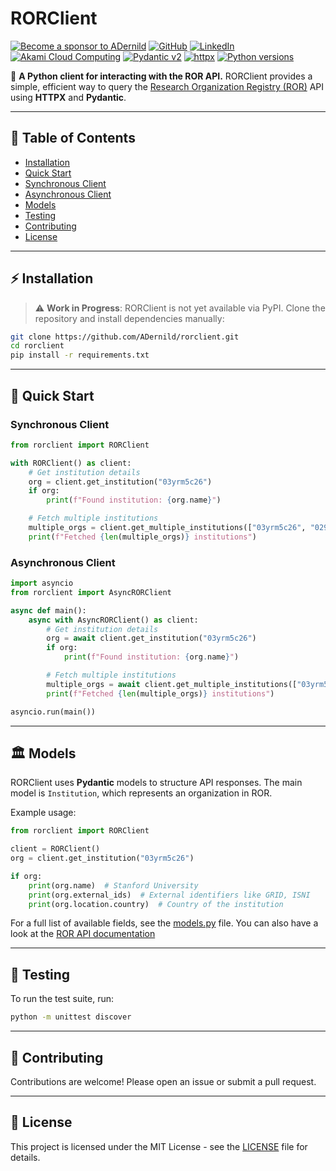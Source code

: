 # RORClient


[![Become a sponsor to ADernild](https://img.shields.io/static/v1?label=Sponsor&message=%E2%9D%A4&logo=GitHub&color=%23fe8e86)](https://github.com/sponsors/ADernild "Become a sponsor to ADernild")
[![GitHub](https://img.shields.io/github/followers/adernild?label=follow&style=social)](https://github.com/ADernild "Follow ADernild on GitHub")
[![LinkedIn](https://img.shields.io/badge/-LinkedInd-blue?style=flat-round&logo=Linkedin&logoColor=white&link=https://linkedin.com/in/alexander-dernild)](https://linkedin.com/in/alexander-dernild "Connect with me on LinkedIn")
[![Akami Cloud Computing](https://img.shields.io/badge/Cloud_Hosting-s?style=flat-round&logo=akamai&logoColor=%230096D6&labelColor=white&color=white)](https://www.linode.com/lp/refer/?r=a1236b8e74912ccb090628165fa6bf21cb52968f "Get a $100 credit on Linode Cloud")
[![Pydantic v2](https://img.shields.io/endpoint?url=https://raw.githubusercontent.com/pydantic/pydantic/main/docs/badge/v2.json)](https://pydantic.dev)
[![httpx](https://img.shields.io/badge/httpx-%5E0.28.1-orange)](https://www.python-httpx.org/)
[![Python versions](https://img.shields.io/pypi/pyversions/httpx)](https://www.python.org/downloads/)

🚀 **A Python client for interacting with the ROR API.**
RORClient provides a simple, efficient way to query the [Research Organization Registry (ROR)](https://ror.org) API using **HTTPX** and **Pydantic**.

---

## 📖 Table of Contents
- [Installation](#installation)
- [Quick Start](#quick-start)
- [Synchronous Client](#synchronous-client)
- [Asynchronous Client](#asynchronous-client)
- [Models](#models)
- [Testing](#testing)
- [Contributing](#contributing)
- [License](#license)

---

## ⚡ Installation
> ⚠ **Work in Progress**: RORClient is not yet available via PyPI.
> Clone the repository and install dependencies manually:

```sh
git clone https://github.com/ADernild/rorclient.git
cd rorclient
pip install -r requirements.txt
```
---

## 🚀 Quick Start

### Synchronous Client
```python
from rorclient import RORClient

with RORClient() as client:
    # Get institution details
    org = client.get_institution("03yrm5c26")
    if org:
        print(f"Found institution: {org.name}")

    # Fetch multiple institutions
    multiple_orgs = client.get_multiple_institutions(["03yrm5c26", "029z82x56"])
    print(f"Fetched {len(multiple_orgs)} institutions")

```

### Asynchronous Client
```python
import asyncio
from rorclient import AsyncRORClient

async def main():
    async with AsyncRORClient() as client:
        # Get institution details
        org = await client.get_institution("03yrm5c26")
        if org:
            print(f"Found institution: {org.name}")

        # Fetch multiple institutions
        multiple_orgs = await client.get_multiple_institutions(["03yrm5c26", "029z82x56"])
        print(f"Fetched {len(multiple_orgs)} institutions")

asyncio.run(main())

```

---

## 🏛 Models
RORClient uses **Pydantic** models to structure API responses. The main model is `Institution`, which represents an organization in ROR.

Example usage:

```python
from rorclient import RORClient

client = RORClient()
org = client.get_institution("03yrm5c26")

if org:
    print(org.name)  # Stanford University
    print(org.external_ids)  # External identifiers like GRID, ISNI
    print(org.location.country)  # Country of the institution
```

For a full list of available fields, see the [models.py](rorclient/models/institution.py) file.
You can also have a look at the [ROR API documentation](https://ror.readme.io/v2/docs/data-structure)

---

## 🧪 Testing

To run the test suite, run:

```sh
python -m unittest discover
```

---

## 🤝 Contributing

Contributions are welcome! Please open an issue or submit a pull request.

---

## 📜 License

This project is licensed under the MIT License - see the [LICENSE](LICENSE) file for details.
